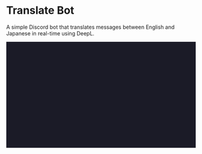 # Translate Bot

A simple Discord bot that translates messages between English and Japanese in real-time using DeepL.

![demo gif](./demo.gif)
